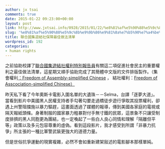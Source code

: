 ```yaml
---
author: jx tsai
comments: true
date: 2015-01-22 09:23:00+00:00
layout: post
link: http://www.jxtsai.info/0928/2015/01/22/%e8%81%af%e5%90%88%e5%9c%8b%e9%9b%86%e9%81%8a%e7%b5%90%e7%a4%be%e4%bf%9d%e9%9a%9c%e6%9c%80%e4%bd%b3%e5%81%9a%e6%b3%95%e6%b8%85%e5%96%ae/
slug: '%e8%81%af%e5%90%88%e5%9c%8b%e9%9b%86%e9%81%8a%e7%b5%90%e7%a4%be%e4%bf%9d%e9%9a%9c%e6%9c%80%e4%bd%b3%e5%81%9a%e6%b3%95%e6%b8%85%e5%96%ae'
title: 聯合國集遊結社保障最佳做法清單
wordpress_id: 192
categories:
- human rights
---
```


之前協助校譯了[聯合國集遊結社權利特別報告員](http://www.freeassembly.net/)有關這二項促進社會民主的重要權利之最佳做法清單，這星期又順手協助完成了其簡體中文版的文件排版製作。（集會權利[：Freedom of Assembly-simplified Chinese](http://www.jxtsai.info/blog/wp-content/uploads/2015/01/Freedom-of-Assembly-simplified-Chinese.pdf) ， 結社權利：[Freedom of Asscociation-simplified Chinese）](http://www.jxtsai.info/blog/wp-content/uploads/2015/01/Freedom-of-Asscociation-simplified-Chinese.pdf)  
  
昨天私下看了今年奧斯卡電影入圍名單的大遺珠－－Selma，台譯「逐夢大道」。當看到影片中美國黑人民權支持者手勾著勾要走過橋徒步遊行爭取其投票權利，卻遇上州警阻擋施以暴力驅趕，這畫面透過了媒體的報導，傳到美國各家庭的電視或隔天報紙頭條。身著制服的國家暴力粗暴對付手無寸鐵的民眾，這景象不只讓受制度排擠的黑人同胞更為團結，也一定喚起了一些白人良心同情和理解「隔離但平等」政策以及多元包容尊重的虛偽。看到這段影片，我才感受到所謂「非暴力抗爭」所主張的一種比軍警武裝更強大的道德力量。  
  
但是世俗抗爭運動的現實複雜，必然不會如重新建架敍述的電影腳本那樣單純。
